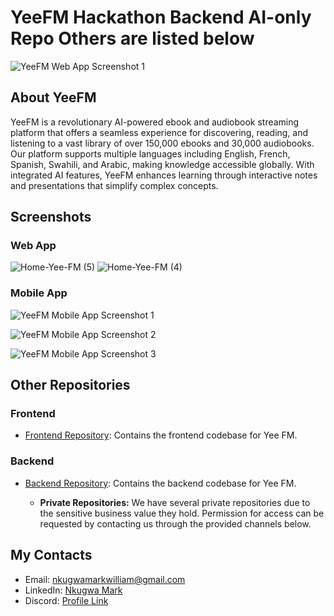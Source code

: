 # YeeFM Hackathon Backend AI-only Repo Others are listed below

![YeeFM Web App Screenshot 1](https://github.com/MarkNwilliam/YeeFm_hackathon_backend_ai_only/assets/53256592/d65cc827-b8cc-4925-91d0-b7eac7c32957)

## About YeeFM

YeeFM is a revolutionary AI-powered ebook and audiobook streaming platform that offers a seamless experience for discovering, reading, and listening to a vast library of over 150,000 ebooks and 30,000 audiobooks. Our platform supports multiple languages including English, French, Spanish, Swahili, and Arabic, making knowledge accessible globally. With integrated AI features, YeeFM enhances learning through interactive notes and presentations that simplify complex concepts.

## Screenshots

### Web App


![Home-Yee-FM (5)](https://github.com/MarkNwilliam/YeeFm_hackathon_backend_ai_only/assets/53256592/b9d8bd9d-149f-45cf-901d-ec445f8bb4c4)
![Home-Yee-FM (4)](https://github.com/MarkNwilliam/YeeFm_hackathon_backend_ai_only/assets/53256592/1abfd4e6-f0ea-456a-8032-2c210471a9a4)



### Mobile App

![YeeFM Mobile App Screenshot 1](https://github.com/MarkNwilliam/YeeFm_hackathon_backend_ai_only/assets/53256592/864d418b-29dd-47c8-b6ad-3f0007dda49e)

![YeeFM Mobile App Screenshot 2](https://github.com/MarkNwilliam/YeeFm_hackathon_backend_ai_only/assets/53256592/1d27e401-1620-4212-a020-1be98df4cd2e)

![YeeFM Mobile App Screenshot 3](https://github.com/MarkNwilliam/YeeFm_hackathon_backend_ai_only/assets/53256592/149120e8-9338-4342-a6bb-117ce487fe5e)

## Other Repositories

### Frontend
- [Frontend Repository](https://github.com/MarkNwilliam/yeeplatform): Contains the frontend codebase for Yee FM.

### Backend
- [Backend Repository](https://github.com/MarkNwilliam/yeeplatformbackend): Contains the backend codebase for Yee FM.

  - **Private Repositories:** We have several private repositories due to the sensitive business value they hold. Permission for access can be requested by contacting us through the provided channels below.

## My Contacts

- Email: nkugwamarkwilliam@gmail.com
- LinkedIn: [Nkugwa Mark](https://www.linkedin.com/in/nkugwa-mark-158a88183/)
- Discord: [Profile Link](https://discordapp.com/users/926930613389365269)
